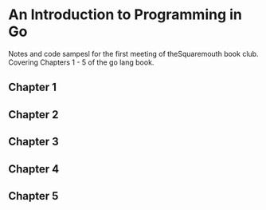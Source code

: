 An Introduction to Programming in Go
====================================

Notes and code sampesl for the first meeting of theSquaremouth book club.
Covering Chapters 1 - 5 of the go lang book.

## Chapter 1

## Chapter 2

## Chapter 3

## Chapter 4

## Chapter 5
